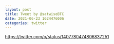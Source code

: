```yaml
--- 
layout: post 
title: Tweet by @satwiseBTC 
date: 2021-06-23 1624476006 
categories: twitter 
--- 
```

https://twitter.com/o/status/1407780474806837251